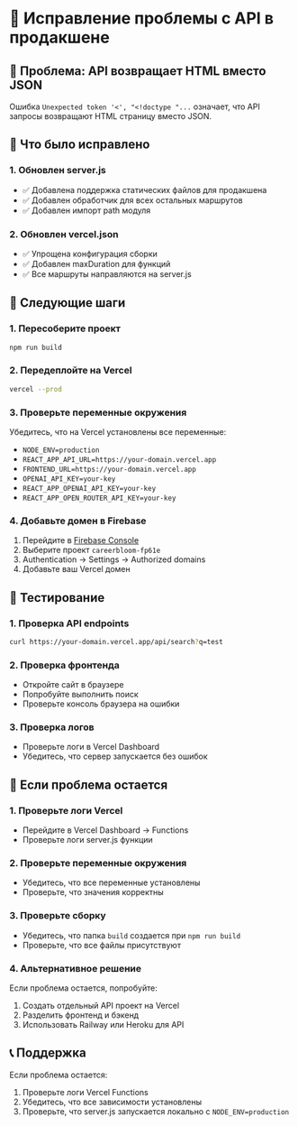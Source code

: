 # 🚀 Исправление проблемы с API в продакшене

## 🚨 Проблема: API возвращает HTML вместо JSON

Ошибка `Unexpected token '<', "<!doctype "...` означает, что API запросы возвращают HTML страницу вместо JSON.

## 🔧 Что было исправлено

### 1. **Обновлен server.js**
- ✅ Добавлена поддержка статических файлов для продакшена
- ✅ Добавлен обработчик для всех остальных маршрутов
- ✅ Добавлен импорт path модуля

### 2. **Обновлен vercel.json**
- ✅ Упрощена конфигурация сборки
- ✅ Добавлен maxDuration для функций
- ✅ Все маршруты направляются на server.js

## 🚀 Следующие шаги

### 1. **Пересоберите проект**
```bash
npm run build
```

### 2. **Передеплойте на Vercel**
```bash
vercel --prod
```

### 3. **Проверьте переменные окружения**
Убедитесь, что на Vercel установлены все переменные:
- `NODE_ENV=production`
- `REACT_APP_API_URL=https://your-domain.vercel.app`
- `FRONTEND_URL=https://your-domain.vercel.app`
- `OPENAI_API_KEY=your-key`
- `REACT_APP_OPENAI_API_KEY=your-key`
- `REACT_APP_OPEN_ROUTER_API_KEY=your-key`

### 4. **Добавьте домен в Firebase**
1. Перейдите в [Firebase Console](https://console.firebase.google.com/)
2. Выберите проект `careerbloom-fp61e`
3. Authentication → Settings → Authorized domains
4. Добавьте ваш Vercel домен

## 🧪 Тестирование

### 1. **Проверка API endpoints**
```bash
curl https://your-domain.vercel.app/api/search?q=test
```

### 2. **Проверка фронтенда**
- Откройте сайт в браузере
- Попробуйте выполнить поиск
- Проверьте консоль браузера на ошибки

### 3. **Проверка логов**
- Проверьте логи в Vercel Dashboard
- Убедитесь, что сервер запускается без ошибок

## 🚨 Если проблема остается

### 1. **Проверьте логи Vercel**
- Перейдите в Vercel Dashboard → Functions
- Проверьте логи server.js функции

### 2. **Проверьте переменные окружения**
- Убедитесь, что все переменные установлены
- Проверьте, что значения корректны

### 3. **Проверьте сборку**
- Убедитесь, что папка `build` создается при `npm run build`
- Проверьте, что все файлы присутствуют

### 4. **Альтернативное решение**
Если проблема остается, попробуйте:
1. Создать отдельный API проект на Vercel
2. Разделить фронтенд и бэкенд
3. Использовать Railway или Heroku для API

## 📞 Поддержка

Если проблема остается:
1. Проверьте логи Vercel Functions
2. Убедитесь, что все зависимости установлены
3. Проверьте, что server.js запускается локально с `NODE_ENV=production`
















